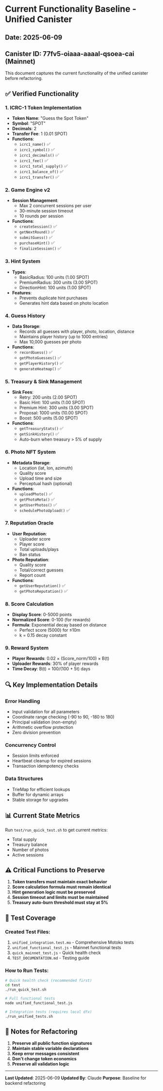 # Current Functionality Baseline - Unified Canister

## Date: 2025-06-09
## Canister ID: 77fv5-oiaaa-aaaal-qsoea-cai (Mainnet)

This document captures the current functionality of the unified canister before refactoring.

## ✅ Verified Functionality

### 1. ICRC-1 Token Implementation
- **Token Name**: "Guess the Spot Token"
- **Symbol**: "SPOT"
- **Decimals**: 2
- **Transfer Fee**: 1 (0.01 SPOT)
- **Functions**:
  - `icrc1_name()` ✅
  - `icrc1_symbol()` ✅
  - `icrc1_decimals()` ✅
  - `icrc1_fee()` ✅
  - `icrc1_total_supply()` ✅
  - `icrc1_balance_of()` ✅
  - `icrc1_transfer()` ✅

### 2. Game Engine v2
- **Session Management**:
  - Max 2 concurrent sessions per user
  - 30-minute session timeout
  - 10 rounds per session
- **Functions**:
  - `createSession()` ✅
  - `getNextRound()` ✅
  - `submitGuess()` ✅
  - `purchaseHint()` ✅
  - `finalizeSession()` ✅

### 3. Hint System
- **Types**:
  - BasicRadius: 100 units (1.00 SPOT)
  - PremiumRadius: 300 units (3.00 SPOT)
  - DirectionHint: 100 units (1.00 SPOT)
- **Features**:
  - Prevents duplicate hint purchases
  - Generates hint data based on photo location

### 4. Guess History
- **Data Storage**:
  - Records all guesses with player, photo, location, distance
  - Maintains player history (up to 1000 entries)
  - Max 10,000 guesses per photo
- **Functions**:
  - `recordGuess()` ✅
  - `getPhotoGuesses()` ✅
  - `getPlayerHistory()` ✅
  - `generateHeatmap()` ✅

### 5. Treasury & Sink Management
- **Sink Fees**:
  - Retry: 200 units (2.00 SPOT)
  - Basic Hint: 100 units (1.00 SPOT)
  - Premium Hint: 300 units (3.00 SPOT)
  - Proposal: 1000 units (10.00 SPOT)
  - Boost: 500 units (5.00 SPOT)
- **Functions**:
  - `getTreasuryStats()` ✅
  - `getSinkHistory()` ✅
  - Auto-burn when treasury > 5% of supply

### 6. Photo NFT System
- **Metadata Storage**:
  - Location (lat, lon, azimuth)
  - Quality score
  - Upload time and size
  - Perceptual hash (optional)
- **Functions**:
  - `uploadPhoto()` ✅
  - `getPhotoMeta()` ✅
  - `getUserPhotos()` ✅
  - `schedulePhotoUpload()` ✅

### 7. Reputation Oracle
- **User Reputation**:
  - Uploader score
  - Player score
  - Total uploads/plays
  - Ban status
- **Photo Reputation**:
  - Quality score
  - Total/correct guesses
  - Report count
- **Functions**:
  - `getUserReputation()` ✅
  - `getPhotoReputation()` ✅

### 8. Score Calculation
- **Display Score**: 0-5000 points
- **Normalized Score**: 0-100 (for rewards)
- **Formula**: Exponential decay based on distance
  - Perfect score (5000) for ≤10m
  - k = 0.15 decay constant

### 9. Reward System
- **Player Rewards**: 0.02 × (Score_norm/100) × B(t)
- **Uploader Rewards**: 30% of player rewards
- **Time Decay**: B(t) = 100/(100 + 5t) days

## 🔍 Key Implementation Details

### Error Handling
- Input validation for all parameters
- Coordinate range checking (-90 to 90, -180 to 180)
- Principal validation (non-empty)
- Arithmetic overflow protection
- Zero division prevention

### Concurrency Control
- Session limits enforced
- Heartbeat cleanup for expired sessions
- Transaction idempotency checks

### Data Structures
- TrieMap for efficient lookups
- Buffer for dynamic arrays
- Stable storage for upgrades

## 📊 Current State Metrics

Run `test/run_quick_test.sh` to get current metrics:
- Total supply
- Treasury balance
- Number of photos
- Active sessions

## ⚠️ Critical Functions to Preserve

1. **Token transfers must maintain exact behavior**
2. **Score calculation formula must remain identical**
3. **Hint generation logic must be preserved**
4. **Session timeout and limits must be maintained**
5. **Treasury auto-burn threshold must stay at 5%**

## 🧪 Test Coverage

### Created Test Files:
1. `unified_integration.test.mo` - Comprehensive Motoko tests
2. `unified_functional_test.js` - Mainnet functional tests
3. `quick_mainnet_test.js` - Quick health check
4. `TEST_DOCUMENTATION.md` - Testing guide

### How to Run Tests:
```bash
# Quick health check (recommended first)
cd test
./run_quick_test.sh

# Full functional tests
node unified_functional_test.js

# Integration tests (requires local dfx)
./run_unified_tests.sh
```

## 📝 Notes for Refactoring

1. **Preserve all public function signatures**
2. **Maintain stable variable declarations**
3. **Keep error messages consistent**
4. **Don't change token economics**
5. **Preserve all validation logic**

---

**Last Updated**: 2025-06-09
**Updated By**: Claude
**Purpose**: Baseline for backend refactoring